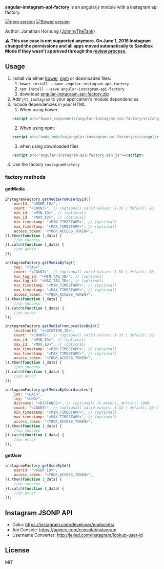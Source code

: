 **angular-instagram-api-factory** is an angularjs module with a instagram api factory.

[![npm version](https://badge.fury.io/js/angular-instagram-api-factory.png)](https://badge.fury.io/js/angular-instagram-api-factory)
[![Bower version](https://badge.fury.io/bo/angular-instagram-api-factory.png)](https://badge.fury.io/bo/angular-instagram-api-factory)

Author: Jonathan Hornung ([JohnnyTheTank](https://github.com/JohnnyTheTank))

:warning: **This use case is not supported anymore. On June 1, 2016 Instagram changed the permissions and all apps moved automatically to Sandbox Mode if they wasn't approved through the [review process](https://www.instagram.com/developer/review/).**


## Usage

1. Install via either [bower](http://bower.io/), [npm](https://www.npmjs.com/) or downloaded files:
    1. `bower install --save angular-instagram-api-factory`
    2. `npm install --save angular-instagram-api-factory`
    3. download [angular-instagram-api-factory.zip](https://github.com/JohnnyTheTank/angular-instagram-api-factory/zipball/master)
2. Add `jtt_instagram` to your application's module dependencies.
3. Include dependencies in your HTML.
    1. When using bower:
    ```html
    <script src="bower_components/angular-instagram-api-factory/src/angular-instagram-api-factory.min.js"></script>
    ```
    2. When using npm:
    ```html
    <script src="node_modules/angular-instagram-api-factory/src/angular-instagram-api-factory.min.js"></script>
    ```
    3. when using downloaded files
    ```html
    <script src="angular-instagram-api-factory.min.js"></script>
    ```
4. Use the factory `instagramFactory`


### factory methods

#### getMedia


```js
instagramFactory.getMediaFromUserById({
    userId: "<USER_ID>",
    count: "<COUNT>", // (optional) valid values: 1-33 | default: 20
    min_id: "<MIN_ID>", // (optional)
    max_id: "<MAX_ID>", // (optional)
    min_timestamp: "<MIN_TIMESTAMP>", // (optional)
    max_timestamp: "<MAX_TIMESTAMP>", // (optional)
    access_token: "<YOUR_ACCESS_TOKEN>",
}).then(function (_data) {
    //on success
}).catch(function (_data) {
    //on error
});
```

```js
instagramFactory.getMediaByTag({
    tag: "<TAG>",
    count: "<COUNT>", // (optional) valid values: 1-33 | default: 20
    min_tag_id: "<MIN_TAG_ID>", // (optional)
    max_tag_id: "<MAX_TAG_ID>", // (optional)
    min_timestamp: "<MIN_TIMESTAMP>", // (optional)
    max_timestamp: "<MAX_TIMESTAMP>", // (optional)
    access_token: "<YOUR_ACCESS_TOKEN>",
}).then(function (_data) {
    //on success
}).catch(function (_data) {
    //on error
});
```

```js
instagramFactory.getMediaFromLocationById({
    locationId: "<LOCATION_ID>",
    count: "<COUNT>", // (optional) valid values: 1-33 | default: 20
    min_id: "<MIN_ID>", // (optional)
    max_id: "<MAX_ID>", // (optional)
    min_timestamp: "<MIN_TIMESTAMP>", // (optional)
    max_timestamp: "<MAX_TIMESTAMP>", // (optional)
    access_token: "<YOUR_ACCESS_TOKEN>",
}).then(function (_data) {
    //on success
}).catch(function (_data) {
    //on error
});
```

```js
instagramFactory.getMediaByCoordinates({
    lat: "<LAT>",
    lng: "<LNG>",
    distance: "<DISTANCE>", // (optional) in meters, default: 1000
    count: "<COUNT>", // (optional) valid values: 1-33 | default: 20 (this parameter maybe don't work correct)
    min_timestamp: "<MIN_TIMESTAMP>", // (optional)
    max_timestamp: "<MAX_TIMESTAMP>", // (optional)
    access_token: "<YOUR_ACCESS_TOKEN>",
}).then(function (_data) {
    //on success
}).catch(function (_data) {
    //on error
});
```

#### getUser
```js
instagramFactory.getUserById({
    userId: "<USER_ID>",
    access_token: "<YOUR_ACCESS_TOKEN>",
}).then(function (_data) {
    //on success
}).catch(function (_data) {
    //on error
});
```


## Instagram JSONP API

* Doku: https://instagram.com/developer/endpoints/
* Api Console: https://apigee.com/console/instagram
* Username Converter: http://jelled.com/instagram/lookup-user-id


## License

MIT